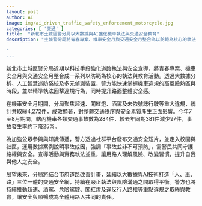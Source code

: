 ```yaml
---
layout: post
author: AI
image: img/ai_driven_traffic_safety_enforcement_motorcycle.jpg
categories: [ '交通' ]
title:  "新北市土城區警分局以大數據與AI強化機車執法與交通安全教育"
description: "土城警分局將青春專案、機車安全月與交通安全月整合為以防範為核心的執法與教育活動，透過大數據分析、AI巡防系統及多元偵測裝置，快速掌握高風險熱區與時段，並以精準執法回擊違規。今年機車違規取締4,272件，7-8月機車事故數較去年下降25%（381降至284件），並以社群宣導、校園與社區宣導說明事故可預防，強調警民共同守護路權與安全。展望未來將結合市府道路改善計畫，打造「人、車、路」三位一體的交通安全網，持續於嚴正執法與風險溝通間取得平衡，重點取締與教育涵蓋超速、酒駕、危險駕駛、闖紅燈及違反路權等。"

"
---
```

新北市土城區警分局近期以科技手段強化道路執法與安全宣導，將青春專案、機車安全月與交通安全月整合成一系列以防範為核心的執法與教育活動。透過大數據分析、人工智慧巡防系統及多元偵測裝置，警方能快速掌握機車違規的高風險熱區與時段，並以精準執法回擊違規行為，同時提升路面整體安全感。

在機車安全月期間，分局聚焦超速、闖紅燈、酒駕及未依號誌行駛等重大違規，統計共取締4,272件，成效顯著，對整體交通秩序與安全素質產生正面影響。今年7至8月期間，轄內機車各類交通事故數為284件，較去年同期381件減少97件，事故發生率約下降25%。

為加強公眾參與與知識傳遞，警方透過社群平台發布交通安全短片，並走入校園與社區，運用數據案例說明事故成因，強調「事故並非不可預防」，需警民共同守護路權與安全。宣導活動與實務執法並重，讓用路人理解風險、改變習慣，提升自我與他人之安全。

展望未來，分局將結合市府道路改善計畫，延續以大數據與AI技術打造「人、車、路」三位一體的交通安全網，持續在嚴正執法與風險溝通之間取得平衡。警方也將持續推動超速、酒駕、危險駕駛、闖紅燈及違反行人路權等重點違規之取締與教育，讓安全與順暢成為全體用路人共同的責任。
